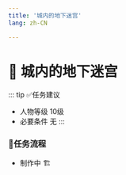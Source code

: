 ```yaml
---
title: '城内的地下迷宫'
lang: zh-CN

---
```


# 📜 城内的地下迷宫

<Valine />

::: tip ✅任务建议
- 人物等级	10级
- 必要条件  无
:::

### 📝任务流程

- 制作中 🏗️